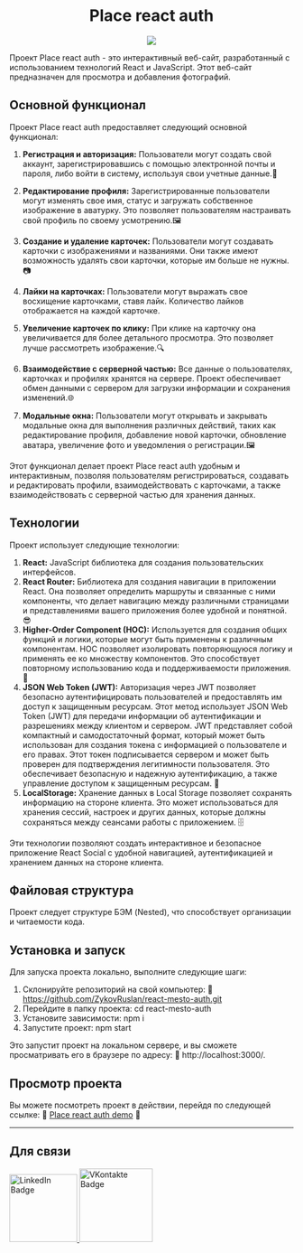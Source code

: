 <h1 align="center">Place react auth</h1>
<p align="center">
  <img src="https://i.postimg.cc/sgsdm58J/2023-09-22-18-13-30.png">
</p>

Проект Place react auth - это интерактивный веб-сайт, разработанный с использованием технологий React и JavaScript. Этот веб-сайт предназначен для просмотра и добавления фотографий.

## Основной функционал

Проект Place react auth предоставляет следующий основной функционал:

1. **Регистрация и авторизация:** Пользователи могут создать свой аккаунт, зарегистрировавшись с помощью электронной почты и пароля, либо войти в систему, используя свои учетные данные.🔐

2. **Редактирование профиля:** Зарегистрированные пользователи могут изменять свое имя, статус и загружать собственное изображение в аватурку. Это позволяет пользователям настраивать свой профиль по своему усмотрению.🖼️

3. **Создание и удаление карточек:** Пользователи могут создавать карточки с изображениями и названиями. Они также имеют возможность удалять свои карточки, которые им больше не нужны.📷

4. **Лайки на карточках:** Пользователи могут выражать свое восхищение карточками, ставя лайк. Количество лайков отображается на каждой карточке.

5. **Увеличение карточек по клику:** При клике на карточку она увеличивается для более детального просмотра. Это позволяет лучше рассмотреть изображение.🔍

6. **Взаимодействие с серверной частью:** Все данные о пользователях, карточках и профилях хранятся на сервере. Проект обеспечивает обмен данными с сервером для загрузки информации и сохранения изменений.🌐

7. **Модальные окна:** Пользователи могут открывать и закрывать модальные окна для выполнения различных действий, таких как редактирование профиля, добавление новой карточки, обновление аватара, увеличение фото и уведомления о регистрации.🖼️

Этот функционал делает проект Place react auth удобным и интерактивным, позволяя пользователям регистрироваться, создавать и редактировать профили, взаимодействовать с карточками, а также взаимодействовать с серверной частью для хранения данных.

## Технологии

Проект использует следующие технологии:

1. **React:** JavaScript библиотека для создания пользовательских интерфейсов.
2. **React Router:** Библиотека для создания навигации в приложении React. Она позволяет определить маршруты и связанные с ними компоненты, что делает навигацию между различными страницами и представлениями вашего приложения более удобной и понятной. 😎
3. **Higher-Order Component (HOC):** Используется для создания общих функций и логики, которые могут быть применены к различным компонентам. HOC позволяет изолировать повторяющуюся логику и применять ее ко множеству компонентов. Это способствует повторному использованию кода и поддерживаемости приложения. 🧩
4. **JSON Web Token (JWT):** Авторизация через JWT позволяет безопасно аутентифицировать пользователей и предоставлять им доступ к защищенным ресурсам. Этот метод использует JSON Web Token (JWT) для передачи информации об аутентификации и разрешениях между клиентом и сервером. JWT представляет собой компактный и самодостаточный формат, который может быть использован для создания токена с информацией о пользователе и его правах. Этот токен подписывается сервером и может быть проверен для подтверждения легитимности пользователя. Это обеспечивает безопасную и надежную аутентификацию, а также управление доступом к защищенным ресурсам. 🔐
5. **LocalStorage:** Хранение данных в Local Storage позволяет сохранять информацию на стороне клиента. Это может использоваться для хранения сессий, настроек и других данных, которые должны сохраняться между сеансами работы с приложением. 🗄️

Эти технологии позволяют создать интерактивное и безопасное приложение React Social с удобной навигацией, аутентификацией и хранением данных на стороне клиента.

## Файловая структура

Проект следует структуре БЭМ (Nested), что способствует организации и читаемости кода.

## Установка и запуск

Для запуска проекта локально, выполните следующие шаги:

1. Склонируйте репозиторий на свой компьютер: 🔗 https://github.com/ZykovRuslan/react-mesto-auth.git
2. Перейдите в папку проекта: cd react-mesto-auth
3. Установите зависимости: npm i
4. Запустите проект: npm start

Это запустит проект на локальном сервере, и вы сможете просматривать его в браузере по адресу: 🔗 http://localhost:3000/.

## Просмотр проекта

Вы можете посмотреть проект в действии, перейдя по следующей ссылке: 🔗 <a href="https://zykovruslan.github.io/react-mesto-auth/" target="_blank">Place react auth demo</a>
🌟

---

## Для связи

  <a href="https://linkedin.com/in/ruslan-zykov/">
    <img src="https://img.shields.io/badge/Linkedin-blue?style=for-the-badge&logo=linkedin&logoColor=white" alt="LinkedIn Badge" width="120"/>
  </a>
  <a href="https://vk.com/r_u_sl_i_k">
    <img src="https://img.shields.io/badge/Vkontakte-blue?style=for-the-badge&logo=vk&logoColor=white" alt="VKontakte Badge" width="130"/>
  </a>
